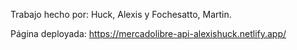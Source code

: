 
Trabajo hecho por: Huck, Alexis y Fochesatto, Martin.
                   
Página deployada: https://mercadolibre-api-alexishuck.netlify.app/

